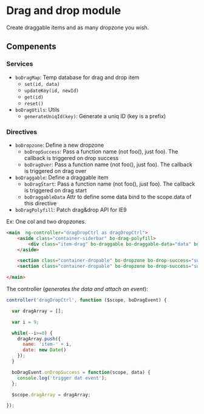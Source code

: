 # Drag and drop module

Create draggable items and as many dropzone you wish.

## Compenents

### Services

- `boDragMap`: Temp database for drag and drop item
    - `set(id, data)`
    - `updateKey(id, newId)`
    - `get(id)`
    - `reset()`
- `boDragUtils`:  Utils
    - `generateUniqId(key)`: Generate a uniq ID (key is a prefix)

### Directives

- `boDropzone`: Define a new dropzone
    - `boDropSuccess`: Pass a function name (not foo(), just foo). The callback is triggered on drop success
    - `boDragOver`: Pass a function name (not foo(), just foo). The callback is triggered on drag over
- `boDraggable`: Define a draggable item
    - `boDragStart`: Pass a function name (not foo(), just foo). The callback is triggered on drag start
    - `boDraggableData` Attr to define some data bind to the scope.data of this directive
- `boDragPolyfill`: Patch drag&drop API for IE9

Ex: One col and two dropzones.
```html
<main  ng-controller="dragDropCtrl as dragDropCtrl">
    <aside class="container-siderbar" bo-drag-polyfill>
        <div class="item-drag" bo-draggable bo-draggable-data="data" bo-drag-start="cb" ng-repeat="data in dragArray track by $index">item-{{$index + 1}}</div>
    </aside>

    <section class="container-dropable" bo-dropzone bo-drop-success="success"></section>
    <section class="container-dropable" bo-dropzone bo-drop-success="success" bo-drag-over="cb"></section>

</main>
```

The controller (*generates the data and attach an event*):
```js
controller('dragDropCtrl', function ($scope, boDragEvent) {

  var dragArray = [];

  var i = 9;

  while(--i>=0) {
    dragArray.push({
      name: 'item-' + i,
      date: new Date()
    });
  }

  boDragEvent.onDropSuccess = function(scope, data) {
    console.log('trigger dat event');
  };

  $scope.dragArray = dragArray;

});
```
